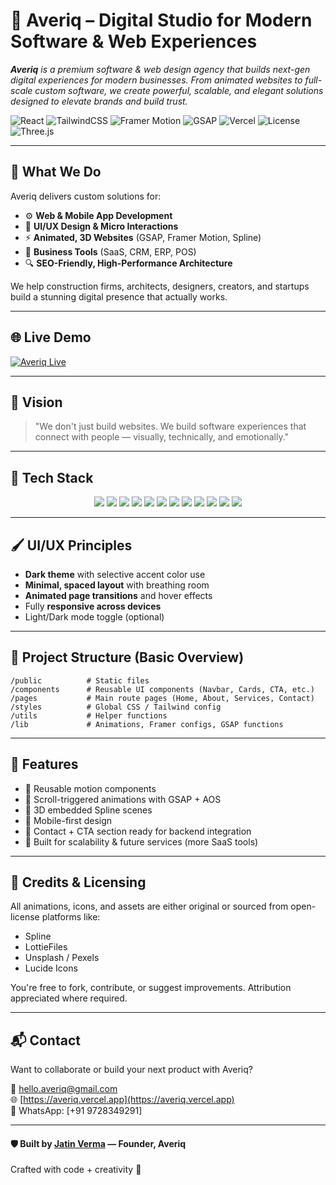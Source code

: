 # 🖤 Averiq – Digital Studio for Modern Software & Web Experiences

_**Averiq** is a premium software & web design agency that builds next-gen digital experiences for modern 
businesses. From animated websites to full-scale custom software, we create powerful, scalable, and elegant 
solutions designed to elevate brands and build trust._

![React](https://img.shields.io/badge/React-20232A?logo=react&logoColor=61DAFB)
![TailwindCSS](https://img.shields.io/badge/TailwindCSS-38B2AC?logo=tailwindcss&logoColor=white)
![Framer Motion](https://img.shields.io/badge/Framer%20Motion-0055FF?logo=framer&logoColor=white)
![GSAP](https://img.shields.io/badge/GSAP-88CE02?logo=greensock&logoColor=white)
![Vercel](https://img.shields.io/badge/Deployed%20on-Vercel-black?logo=vercel)
![License](https://img.shields.io/badge/License-MIT-yellow)
![Three.js](https://img.shields.io/badge/Three.js-000000?logo=three.js&logoColor=white)

---

## 🚀 What We Do

Averiq delivers custom solutions for:

- ⚙️ **Web & Mobile App Development**  
- 🎨 **UI/UX Design & Micro Interactions**  
- ⚡ **Animated, 3D Websites** (GSAP, Framer Motion, Spline)  
- 🧠 **Business Tools** (SaaS, CRM, ERP, POS)  
- 🔍 **SEO-Friendly, High-Performance Architecture**

We help construction firms, architects, designers, creators, and startups build a stunning digital presence that actually works.

---

## 🌐 Live Demo

[![Averiq Live](https://img.shields.io/badge/Live%20Demo-averiq.vercel.app-222?logo=vercel)](https://averiq.vercel.app)

---

## 🎯 Vision

> "We don't just build websites. We build software experiences that connect with people — visually, technically, and emotionally."

---

## 🧰 Tech Stack

<div align="center">

  <img src="https://img.shields.io/badge/React-20232A?logo=react&logoColor=61DAFB" />
  <img src="https://img.shields.io/badge/Next.js-000?logo=next.js&logoColor=white" />
  <img src="https://img.shields.io/badge/TailwindCSS-38B2AC?logo=tailwindcss&logoColor=white" />
  <img src="https://img.shields.io/badge/Framer%20Motion-0055FF?logo=framer&logoColor=white" />
  <img src="https://img.shields.io/badge/GSAP-88CE02?logo=greensock&logoColor=white" />
  <img src="https://img.shields.io/badge/Three.js-000000?logo=three.js&logoColor=white" />
  <img src="https://img.shields.io/badge/Spline-3D-FFB400" />
  <img src="https://img.shields.io/badge/Firebase-FFCA28?logo=firebase&logoColor=white" />
  <img src="https://img.shields.io/badge/Supabase-3ECF8E?logo=supabase&logoColor=white" />
  <img src="https://img.shields.io/badge/Node.js-339933?logo=node.js&logoColor=white" />
  <img src="https://img.shields.io/badge/Express-000?logo=express&logoColor=white" />
  <img src="https://img.shields.io/badge/MongoDB-47A248?logo=mongodb&logoColor=white" />
</div>

---

## 🖌️ UI/UX Principles

- **Dark theme** with selective accent color use  
- **Minimal, spaced layout** with breathing room  
- **Animated page transitions** and hover effects  
- Fully **responsive across devices**  
- Light/Dark mode toggle (optional)  

---

## 📁 Project Structure (Basic Overview)

```
/public          # Static files
/components      # Reusable UI components (Navbar, Cards, CTA, etc.)
/pages           # Main route pages (Home, About, Services, Contact)
/styles          # Global CSS / Tailwind config
/utils           # Helper functions
/lib             # Animations, Framer configs, GSAP functions
```

---

## 🧪 Features

- 🔁 Reusable motion components  
- 🧲 Scroll-triggered animations with GSAP + AOS  
- 🔳 3D embedded Spline scenes  
- 📲 Mobile-first design  
- 📩 Contact + CTA section ready for backend integration  
- 🧠 Built for scalability & future services (more SaaS tools)

---

## 🤝 Credits & Licensing

All animations, icons, and assets are either original or sourced from open-license platforms like:
- Spline  
- LottieFiles  
- Unsplash / Pexels  
- Lucide Icons  

You're free to fork, contribute, or suggest improvements. Attribution appreciated where required.

---

## 📬 Contact

Want to collaborate or build your next product with Averiq?

📩 hello.averiq@gmail.com  
🌐 [https://averiq.vercel.app](https://averiq.vercel.app)  
📱 WhatsApp: [+91 9728349291]

---

#### 🛡️ Built by [Jatin Verma](https://github.com/Jatinverma9728) — Founder, Averiq  

Crafted with code + creativity 🖤 